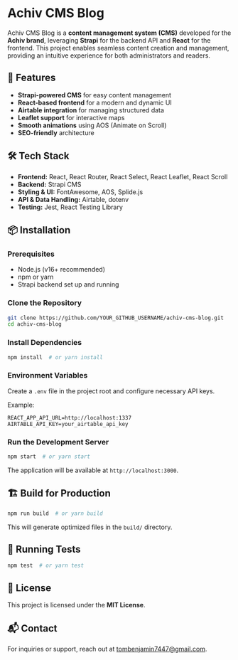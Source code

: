 # Achiv CMS Blog

Achiv CMS Blog is a **content management system (CMS)** developed for the **Achiv brand**, leveraging **Strapi** for the backend API and **React** for the frontend. This project enables seamless content creation and management, providing an intuitive experience for both administrators and readers.

## 🚀 Features
- **Strapi-powered CMS** for easy content management
- **React-based frontend** for a modern and dynamic UI
- **Airtable integration** for managing structured data
- **Leaflet support** for interactive maps
- **Smooth animations** using AOS (Animate on Scroll)
- **SEO-friendly** architecture

## 🛠️ Tech Stack
- **Frontend:** React, React Router, React Select, React Leaflet, React Scroll
- **Backend:** Strapi CMS
- **Styling & UI:** FontAwesome, AOS, Splide.js
- **API & Data Handling:** Airtable, dotenv
- **Testing:** Jest, React Testing Library

## 📦 Installation

### Prerequisites
- Node.js (v16+ recommended)
- npm or yarn
- Strapi backend set up and running

### Clone the Repository
```sh
git clone https://github.com/YOUR_GITHUB_USERNAME/achiv-cms-blog.git
cd achiv-cms-blog
```

### Install Dependencies
```sh
npm install  # or yarn install
```

### Environment Variables
Create a `.env` file in the project root and configure necessary API keys.

Example:
```env
REACT_APP_API_URL=http://localhost:1337
AIRTABLE_API_KEY=your_airtable_api_key
```

### Run the Development Server
```sh
npm start  # or yarn start
```
The application will be available at `http://localhost:3000`.

## 🏗️ Build for Production
```sh
npm run build  # or yarn build
```
This will generate optimized files in the `build/` directory.

## 🧪 Running Tests
```sh
npm test  # or yarn test
```

## 📜 License
This project is licensed under the **MIT License**.

## 📬 Contact
For inquiries or support, reach out at [tombenjamin7447@gmail.com](mailto:tombenjamin7447@gmail.com).

